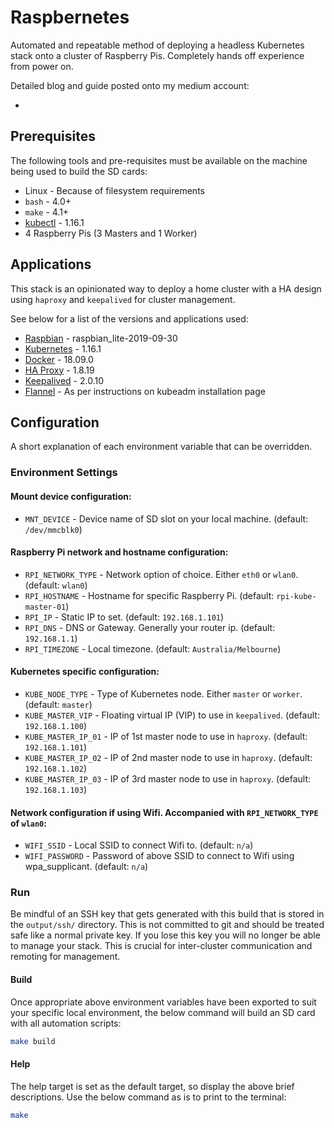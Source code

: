 # Raspbernetes

Automated and repeatable method of deploying a headless Kubernetes stack
onto a cluster of Raspberry Pis. Completely hands off experience from
power on.

Detailed blog and guide posted onto my medium account:
- <post of medium link blog>

## Prerequisites

The following tools and pre-requisites must be available on the machine being
used to build the SD cards:

- Linux - Because of filesystem requirements
- `bash` - 4.0+
- `make` - 4.1+
- [kubectl](https://kubernetes.io/docs/tasks/tools/install-kubectl/) - 1.16.1
- 4 Raspberry Pis (3 Masters and 1 Worker)

## Applications

This stack is an opinionated way to deploy a home cluster with a HA design
using `haproxy` and `keepalived` for cluster management.

See below for a list of the versions and applications used:

- [Raspbian](https://downloads.raspberrypi.org/raspbian_lite/images/) - raspbian_lite-2019-09-30
- [Kubernetes](https://kubernetes.io/) - 1.16.1
- [Docker](https://www.docker.com/) - 18.09.0
- [HA Proxy](http://www.haproxy.org/) - 1.8.19
- [Keepalived](https://www.keepalived.org/) - 2.0.10
- [Flannel](https://raw.githubusercontent.com/coreos/flannel/2140ac876ef134e0ed5af15c65e414cf26827915/Documentation/kube-flannel.yml) - As per instructions on kubeadm installation page

## Configuration

A short explanation of each environment variable that can be overridden.

### Environment Settings

#### Mount device configuration:

- `MNT_DEVICE` - Device name of SD slot on your local machine. (default: `/dev/mmcblk0`)

#### Raspberry Pi network and hostname configuration:

- `RPI_NETWORK_TYPE` - Network option of choice. Either `eth0` or `wlan0`. (default: `wlan0`)
- `RPI_HOSTNAME` - Hostname for specific Raspberry Pi. (default: `rpi-kube-master-01`)
- `RPI_IP` - Static IP to set. (default: `192.168.1.101`)
- `RPI_DNS` - DNS or Gateway. Generally your router ip. (default: `192.168.1.1`)
- `RPI_TIMEZONE` - Local timezone. (default: `Australia/Melbourne`)

#### Kubernetes specific configuration:

- `KUBE_NODE_TYPE` - Type of Kubernetes node. Either `master` or `worker`. (default: `master`)
- `KUBE_MASTER_VIP` - Floating virtual IP (VIP) to use in `keepalived`. (default: `192.168.1.100`)
- `KUBE_MASTER_IP_01` - IP of 1st master node to use in `haproxy`. (default: `192.168.1.101`)
- `KUBE_MASTER_IP_02` - IP of 2nd master node to use in `haproxy`. (default: `192.168.1.102`)
- `KUBE_MASTER_IP_03` - IP of 3rd master node to use in `haproxy`. (default: `192.168.1.103`)

#### Network configuration if using Wifi. Accompanied with `RPI_NETWORK_TYPE` of `wlan0`:

- `WIFI_SSID` - Local SSID to connect Wifi to. (default: `n/a`)
- `WIFI_PASSWORD` - Password of above SSID to connect to Wifi using wpa_supplicant. (default: `n/a`)

### Run

Be mindful of an SSH  key that gets generated with this build that is stored in
the `output/ssh/` directory. This is not committed to git and should be treated
safe like a normal private key. If you lose this key you will no longer be able
to manage your stack. This is crucial for inter-cluster communication and
remoting for management.

#### Build

Once appropriate above environment variables have been exported to suit your
specific local environment, the below command will build an SD card with
all automation scripts:

```bash
make build
```

#### Help

The help target is set as the default target, so display the above brief
descriptions. Use the below command as is to print to the terminal:

```bash
make
```
